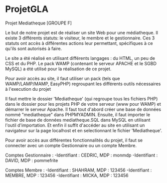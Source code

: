 # ProjetGLA

Projet Mediatheque [GROUPE F]

Le but de notre projet est de réaliser un site Web pour une médiatheque.
Il existe 3 différents statuts: le visiteur, le membre et le gestionnaire.
Ces 3 statuts ont accès à différentes actions leur permettant, spécifiques à ce qu'ils sont autorisés à faire.

Le site a été réalisé en utilisant différents langages : du HTML, un peu de CSS et du PHP.
Le pack WAMP (contenant le serveur APACHE et le SGBD MySQL) a été utilisé pour la réalisation de ce projet.

Pour avoir accès au site, il faut utiliser un pack (tels que WAMP/LAMP/MAMP, EasyPHP) regroupant les différents outils nécessaires à l'execution du projet

Il faut mettre le dossier 'Mediatheque' (qui regroupe tous les fichiers PHP) dans le dossier pour les projets PHP de votre serveur (www pour WAMP) et démarrer le serveur Apache.
Il faut tout d'abord créer une base de données nommé "mediatheque" dans PHPMYADMIN. Ensuite, il faut importer le fichier de base de données mediatheque.SQL dans MySQL en utilisant l'outil d'importation.
Et enfin il suffit d'accéder au site en utilisant un navigateur sur la page localhost et en selectionnant le fichier 'Mediatheque'.

Pour avoir accès aux différentes fonctionnalités du projet, il faut se connecter avec un compte Gestionnaire ou un compte Membre.

Comptes Gestionnaire : 
-Identifiant : CEDRIC, MDP : monmdp
-Identifiant : DAVID, MDP : pommefrite

Comptes Membre : 
-Identifiant : SHAHRAM, MDP : 123456
-Identifiant : MEMBRE, MDP : 123456
-Identifiant : MICKA, MDP : 123456
